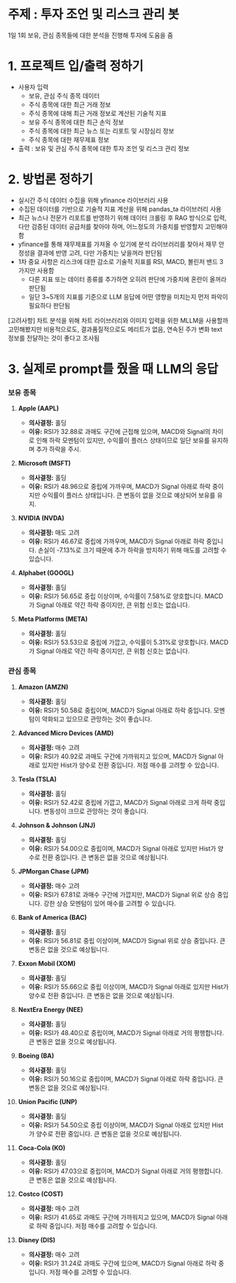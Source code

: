 # 주제 : 투자 조언 및 리스크 관리 봇

1일 1회 보유, 관심 종목들에 대한 분석을 진행해 투자에 도움을 줌

# 1. 프로젝트 입/출력 정하기
 - 사용자 입력
   * 보유, 관심 주식 종목 데이터
   * 주식 종목에 대한 최근 거래 정보
   * 주식 종목에 대해 최근 거래 정보로 계산된 기술적 지표
   * 보유 주식 종목에 대한 최근 손익 정보
   * 주식 종목에 대한 최근 뉴스 또는 리포트 및 시장심리 정보
   * 주식 종목에 대한 재무제표 정보
 - 출력 : 보유 및 관심 주식 종목에 대한 투자 조언 및 리스크 관리 정보

# 2. 방법론 정하기
 - 실시간 주식 데이터 수집을 위해 yfinance 라이브러리 사용
 - 수집된 데이터를 기반으로 기술적 지표 계산을 위해 pandas_ta 라이브러리 사용
 - 최근 뉴스나 전문가 리포트를 반영하기 위해 데이터 크롤링 후 RAG 방식으로 입력, 다만 검증된 데이터 공급처를 찾아야 하며, 어느정도의 가중치를 반영할지 고민해야함
 - yfinance를 통해 재무제표를 가져올 수 있기에 분석 라이브러리를 찾아서 재무 안정성을 결과에 반영 고려, 다만 가중치는 낮을꺼라 판단됨
 - 1차 중요 사항은 리스크에 대한 감소로 기술적 지표를 RSI, MACD, 볼린저 밴드 3가지만 사용함
   * 다른 지표 또는 데이터 종류를 추가하면 오히려 판단에 가중치에 혼란이 올꺼라 판단됨
   * 일단 3~5개의 지표를 기준으로 LLM 응답에 어떤 영향을 미치는지 먼저 파악이 필요하다 판단됨

[고려사항]
차트 분석을 위해 차트 라이브러리와 이미지 입력을 위한 MLLM을 사용할까 고민해봤지만
비용적으로도, 결과품질적으로도 메리트가 없음,
연속된 주가 변화 text 정보를 전달하는 것이 좋다고 조사됨

# 3. 실제로 prompt를 줬을 때 LLM의 응답

### 보유 종목

1. **Apple (AAPL)**

   - **의사결정:** 홀딩
   - **이유:** RSI가 32.88로 과매도 구간에 근접해 있으며, MACD와 Signal의 차이로 인해 하락 모멘텀이 있지만, 수익률이 플러스 상태이므로 일단 보유를 유지하며 추가 하락을 주시.

2. **Microsoft (MSFT)**

   - **의사결정:** 홀딩
   - **이유:** RSI가 48.96으로 중립에 가까우며, MACD가 Signal 아래로 하락 중이지만 수익률이 플러스 상태입니다. 큰 변동이 없을 것으로 예상되어 보유를 유지.

3. **NVIDIA (NVDA)**

   - **의사결정:** 매도 고려
   - **이유:** RSI가 46.67로 중립에 가까우며, MACD가 Signal 아래로 하락 중입니다. 손실이 -7.13%로 크기 때문에 추가 하락을 방지하기 위해 매도를 고려할 수 있습니다.

4. **Alphabet (GOOGL)**

   - **의사결정:** 홀딩
   - **이유:** RSI가 56.65로 중립 이상이며, 수익률이 7.58%로 양호합니다. MACD가 Signal 아래로 약간 하락 중이지만, 큰 위험 신호는 없습니다.

5. **Meta Platforms (META)**
   - **의사결정:** 홀딩
   - **이유:** RSI가 53.53으로 중립에 가깝고, 수익률이 5.31%로 양호합니다. MACD가 Signal 아래로 약간 하락 중이지만, 큰 위험 신호는 없습니다.

### 관심 종목

1. **Amazon (AMZN)**

   - **의사결정:** 홀딩
   - **이유:** RSI가 50.58로 중립이며, MACD가 Signal 아래로 하락 중입니다. 모멘텀이 약화되고 있으므로 관망하는 것이 좋습니다.

2. **Advanced Micro Devices (AMD)**

   - **의사결정:** 매수 고려
   - **이유:** RSI가 40.92로 과매도 구간에 가까워지고 있으며, MACD가 Signal 아래로 있지만 Hist가 양수로 전환 중입니다. 저점 매수를 고려할 수 있습니다.

3. **Tesla (TSLA)**

   - **의사결정:** 홀딩
   - **이유:** RSI가 52.42로 중립에 가깝고, MACD가 Signal 아래로 크게 하락 중입니다. 변동성이 크므로 관망하는 것이 좋습니다.

4. **Johnson & Johnson (JNJ)**

   - **의사결정:** 홀딩
   - **이유:** RSI가 54.00으로 중립이며, MACD가 Signal 아래로 있지만 Hist가 양수로 전환 중입니다. 큰 변동은 없을 것으로 예상됩니다.

5. **JPMorgan Chase (JPM)**

   - **의사결정:** 매수 고려
   - **이유:** RSI가 67.81로 과매수 구간에 가깝지만, MACD가 Signal 위로 상승 중입니다. 강한 상승 모멘텀이 있어 매수를 고려할 수 있습니다.

6. **Bank of America (BAC)**

   - **의사결정:** 홀딩
   - **이유:** RSI가 56.81로 중립 이상이며, MACD가 Signal 위로 상승 중입니다. 큰 변동은 없을 것으로 예상됩니다.

7. **Exxon Mobil (XOM)**

   - **의사결정:** 홀딩
   - **이유:** RSI가 55.66으로 중립 이상이며, MACD가 Signal 아래로 있지만 Hist가 양수로 전환 중입니다. 큰 변동은 없을 것으로 예상됩니다.

8. **NextEra Energy (NEE)**

   - **의사결정:** 홀딩
   - **이유:** RSI가 48.40으로 중립이며, MACD가 Signal 아래로 거의 평행합니다. 큰 변동은 없을 것으로 예상됩니다.

9. **Boeing (BA)**

   - **의사결정:** 홀딩
   - **이유:** RSI가 50.16으로 중립이며, MACD가 Signal 아래로 하락 중입니다. 큰 변동은 없을 것으로 예상됩니다.

10. **Union Pacific (UNP)**

    - **의사결정:** 홀딩
    - **이유:** RSI가 54.50으로 중립 이상이며, MACD가 Signal 아래로 있지만 Hist가 양수로 전환 중입니다. 큰 변동은 없을 것으로 예상됩니다.

11. **Coca-Cola (KO)**

    - **의사결정:** 홀딩
    - **이유:** RSI가 47.03으로 중립이며, MACD가 Signal 아래로 거의 평행합니다. 큰 변동은 없을 것으로 예상됩니다.

12. **Costco (COST)**

    - **의사결정:** 매수 고려
    - **이유:** RSI가 41.65로 과매도 구간에 가까워지고 있으며, MACD가 Signal 아래로 하락 중입니다. 저점 매수를 고려할 수 있습니다.

13. **Disney (DIS)**
    - **의사결정:** 매수 고려
    - **이유:** RSI가 31.24로 과매도 구간에 있으며, MACD가 Signal 아래로 하락 중입니다. 저점 매수를 고려할 수 있습니다.
